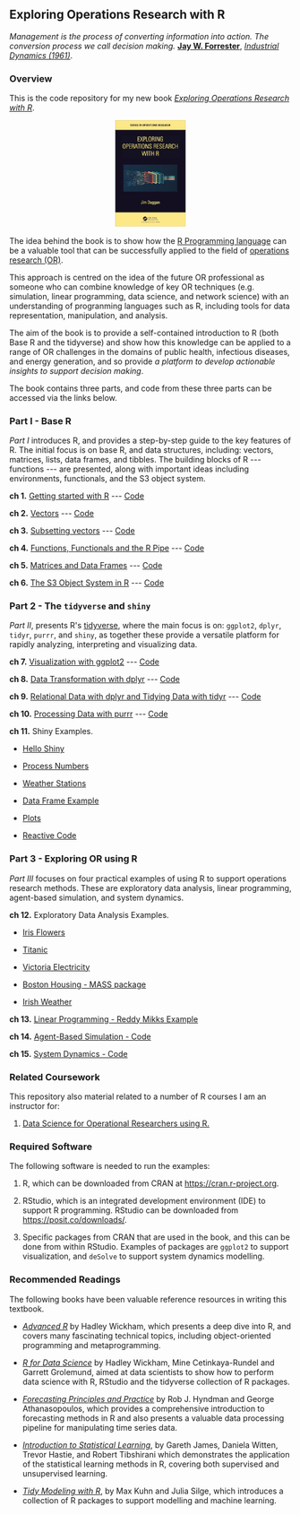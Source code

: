## Exploring Operations Research with R

*Management is the process of converting information into action. The conversion process we call decision making.* [**Jay W. Forrester**](https://en.wikipedia.org/wiki/Jay_Wright_Forrester), [*Industrial Dynamics (1961)*](https://www.amazon.co.uk/Industrial-Dynamics-Jay-W-Forrester/dp/1883823366).

### Overview
This is the code repository for my new book [*Exploring Operations Research with R*](https://www.routledge.com/Exploring-Operations-Research-with-R/Duggan/p/book/9781032277165).

<p align="center" width="100%">
    <img width="25%" src="BookCover.png">
</p>

The idea behind the book is to show how the [R Programming language](https://www.r-project.org/about.html) can be a valuable tool that can be successfully applied to the field of [operations research (OR)](https://www.theorsociety.com). 

This approach is centred on the idea of the future OR professional as someone who can combine knowledge of key OR techniques (e.g. simulation, linear programming, data science, and network science) with an understanding of progranming languages such as R, including tools for  data representation, manipulation, and analysis. 

The aim of the book is to provide a self-contained introduction to R (both Base R and the tidyverse) and show how this knowledge can be applied to a range of OR challenges in the domains of public health, infectious diseases, and energy generation, and so provide *a platform to develop actionable insights to support decision making*.

The book contains three parts, and code from these three parts can be accessed via the links below.



### Part I - Base R
*Part I* introduces R, and provides a step-by-step guide to the key features of R. The initial  focus is on base R, and data structures, including: vectors, matrices, lists, data frames, and tibbles. The building blocks of R --- functions --- are presented, along with important ideas including environments, functionals, and the S3 object system. 

**ch 1.** [Getting started with R](https://github.com/JimDuggan/explore_or/tree/main/Part%20I/01%20Getting%20Started) --- [Code](https://github.com/JimDuggan/explore_or/blob/main/Part%20I/01%20Getting%20Started/src/Chapter1.R)

**ch 2.** [Vectors](https://github.com/JimDuggan/explore_or/tree/main/Part%20I/02%20Vectors) --- [Code](https://github.com/JimDuggan/explore_or/blob/main/Part%20I/02%20Vectors/src/Chapter2.R)

**ch 3.** [Subsetting vectors](https://github.com/JimDuggan/explore_or/tree/main/Part%20I/03%20Subsetting%20vectors) --- [Code](https://github.com/JimDuggan/explore_or/blob/main/Part%20I/03%20Subsetting%20vectors/src/Chapter3.R)

**ch 4.** [Functions, Functionals and the R Pipe](https://github.com/JimDuggan/explore_or/tree/main/Part%20I/04%20Functions) --- [Code](https://github.com/JimDuggan/explore_or/blob/main/Part%20I/04%20Functions/src/Chapter4.R)

**ch 5.** [Matrices and Data Frames](https://github.com/JimDuggan/explore_or/tree/main/Part%20I/05%20Matrices%20and%20Data%20Frames) --- [Code](https://github.com/JimDuggan/explore_or/blob/main/Part%20I/05%20Matrices%20and%20Data%20Frames/src/Chapter5.R)

**ch 6.** [The S3 Object System in R](https://github.com/JimDuggan/explore_or/tree/main/Part%20I/06%20S3%20Object%20System) --- [Code](https://github.com/JimDuggan/explore_or/blob/main/Part%20I/06%20S3%20Object%20System/src/Chapter6.R)



### Part 2 - The `tidyverse` and `shiny`
*Part II*, presents R's  [tidyverse](https://www.tidyverse.org), where the main focus is on: `ggplot2`, `dplyr`, `tidyr`, `purrr`, and `shiny`, as together these provide a versatile platform for rapidly analyzing, interpreting and visualizing data.


**ch 7.** [Visualization with ggplot2](https://github.com/JimDuggan/explore_or/tree/main/Part%20II/07%20ggplot2) --- [Code](https://github.com/JimDuggan/explore_or/blob/main/Part%20II/07%20ggplot2/src/Chapter7.R)

**ch 8.** [Data Transformation with dplyr](https://github.com/JimDuggan/explore_or/tree/main/Part%20II/08%20dplyr) --- [Code](https://github.com/JimDuggan/explore_or/blob/main/Part%20II/08%20dplyr/src/Chapter8.R)

**ch 9.** [Relational Data with dplyr and Tidying Data with tidyr](https://github.com/JimDuggan/explore_or/tree/main/Part%20II/09%20dplyr%20tidyr) --- [Code](https://github.com/JimDuggan/explore_or/blob/main/Part%20II/09%20dplyr%20tidyr/src/Chapter9.R)

**ch 10.** [Processing Data with purrr](https://github.com/JimDuggan/explore_or/tree/main/Part%20II/10%20purrr) --- [Code](https://github.com/JimDuggan/explore_or/blob/main/Part%20II/10%20purrr/src/Chapter10.R)

**ch 11.** Shiny Examples.

* [Hello Shiny](https://github.com/JimDuggan/explore_or/blob/main/Part%20II/11%20Shiny/01%20Hello%20Shiny/app.R)

* [Process Numbers](https://github.com/JimDuggan/explore_or/blob/main/Part%20II/11%20Shiny/02%20Process%20Number/app.R)

* [Weather Stations](https://github.com/JimDuggan/explore_or/blob/main/Part%20II/11%20Shiny/03%20Weather%20Stations/app.R)

* [Data Frame Example](https://github.com/JimDuggan/explore_or/blob/main/Part%20II/11%20Shiny/04%20Data%20Frame%20Example/app.R)

* [Plots](https://github.com/JimDuggan/explore_or/blob/main/Part%20II/11%20Shiny/05%20mpg/app.R)

* [Reactive Code](https://github.com/JimDuggan/explore_or/blob/main/Part%20II/11%20Shiny/06%20Poisson%20Reactive/02%20Reactive/app.R)


### Part 3 - Exploring OR using R
*Part III* focuses on four practical examples of using R to support operations research methods. These are exploratory data analysis, linear programming, agent-based simulation, and system dynamics. 

**ch 12.** Exploratory Data Analysis Examples. 
* [Iris Flowers](https://github.com/JimDuggan/explore_or/blob/main/Part%20III/12%20Exploratory%20Data%20Analysis/01%20Iris.R)

* [Titanic](https://github.com/JimDuggan/explore_or/blob/main/Part%20III/12%20Exploratory%20Data%20Analysis/02%20Titanic.R)

* [Victoria Electricity](https://github.com/JimDuggan/explore_or/blob/main/Part%20III/12%20Exploratory%20Data%20Analysis/03%20Vic%20Elec.R)

* [Boston Housing - MASS package](https://github.com/JimDuggan/explore_or/blob/main/Part%20III/12%20Exploratory%20Data%20Analysis/04%20Boston.R)

* [Irish Weather](https://github.com/JimDuggan/explore_or/blob/main/Part%20III/12%20Exploratory%20Data%20Analysis/05%20aimsir17.R)

**ch 13.** [Linear Programming - Reddy Mikks Example](https://github.com/JimDuggan/explore_or/blob/main/Part%20III/13%20Linear%20Programming/Chapter13.R)

**ch 14.** [Agent-Based Simulation - Code](https://github.com/JimDuggan/explore_or/blob/main/Part%20III/14%20Agent%20Based%20Simulation/Chapter14.R)

**ch 15.** [System Dynamics - Code](https://github.com/JimDuggan/explore_or/blob/main/Part%20III/15%20System%20Dynamics/Chapter15.R)


### Related Coursework
This repository also material related to a number of R courses I am an instructor for:

1. [Data Science for Operational Researchers using R.]()

### Required Software

The following software is needed to run the examples:

1. R, which can be downloaded from CRAN at https://cran.r-project.org.

2. RStudio, which is an integrated development environment (IDE) to support R programming. RStudio can be downloaded from https://posit.co/downloads/.

3. Specific packages from CRAN that are used in the book, and this can be done from within RStudio. Examples of packages are `ggplot2` to support visualization, and `deSolve` to support system dynamics modelling.


### Recommended Readings
The following books have been valuable reference resources in writing this textbook.

* [*Advanced R*](https://adv-r.hadley.nz) by Hadley Wickham, which presents a deep dive into R, and covers many fascinating technical topics, including object-oriented programming and metaprogramming.

* [*R for Data Science*](https://r4ds.hadley.nz) by Hadley Wickham, Mine Cetinkaya-Rundel and Garrett Grolemund, aimed at data scientists to show how to perform data science with R, RStudio and  the tidyverse collection of R packages.

* [*Forecasting Principles and Practice*](https://otexts.com/fpp3/) by Rob J. Hyndman and George Athanasopoulos, which provides a comprehensive introduction to forecasting methods in R and also presents a valuable data processing pipeline for manipulating time series data.

* [*Introduction to Statistical Learning*](https://www.statlearning.com), by Gareth James, Daniela Witten, Trevor Hastie, and Robert Tibshirani which demonstrates the application of the statistical learning methods in R, covering both supervised and unsupervised learning.

* [*Tidy Modeling with R*](https://www.tmwr.org), by Max Kuhn and Julia Silge, which introduces a collection of R packages to support modelling and machine learning.




